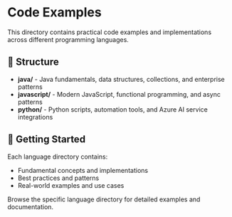 # Code Examples

This directory contains practical code examples and implementations across different programming languages.

## 📁 Structure

- **java/** - Java fundamentals, data structures, collections, and enterprise patterns
- **javascript/** - Modern JavaScript, functional programming, and async patterns
- **python/** - Python scripts, automation tools, and Azure AI service integrations

## 🚀 Getting Started

Each language directory contains:

- Fundamental concepts and implementations
- Best practices and patterns
- Real-world examples and use cases

Browse the specific language directory for detailed examples and documentation.

